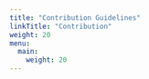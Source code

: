 ```yaml
---
title: "Contribution Guidelines"
linkTitle: "Contribution"
weight: 20
menu:
  main:
    weight: 20
---
```

